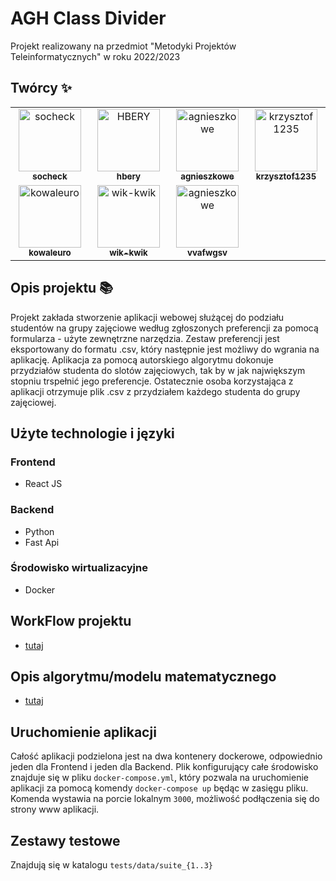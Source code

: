# AGH Class Divider

Projekt realizowany na przedmiot "Metodyki Projektów Teleinformatycznych" w roku 2022/2023

## Twórcy ✨

<table>
  <tbody>
    <tr>
        <td align="center" valign="top" width="14.28%"><a href="https://github.com/socheck"><img src="https://avatars.githubusercontent.com/u/56121251?v=4" width="100px;" alt="socheck"/><br /><sub><b>socheck</b></td>
        <td align="center" valign="top" width="14.28%"><a href="https://github.com/hbery"><img src="https://avatars.githubusercontent.com/u/44197723?v=4" width="100px;" alt="HBERY"/><br /><sub><b>hbery</b></td>
        <td align="center" valign="top" width="14.28%"><a href="https://github.com/agnieszkowe"><img src="https://avatars.githubusercontent.com/u/56120693?v=4" width="100px;" alt="agnieszkowe"/><br /><sub><b>agnieszkowe</b></td>
        <td align="center" valign="top" width="14.28%"><a href="https://github.com/krzysztofd1235"><img src="https://avatars.githubusercontent.com/u/56120661?v=4" width="100px;" alt="krzysztof1235"/><br /><sub><b>krzysztof1235</b></td>
    </tr>
        <tr>
        <td align="center" valign="top" width="14.28%"><a href="https://github.com/kowaleuro"><img src="https://avatars.githubusercontent.com/u/56120668?v=4" width="100px;" alt="kowaleuro"/><br /><sub><b>kowaleuro</b></td>
        <td align="center" valign="top" width="14.28%"><a href="https://github.com/wik-kwik"><img src="https://avatars.githubusercontent.com/u/67471556?v=4" width="100px;" alt="wik-kwik"/><br /><sub><b>wik-kwik</b></td>
        <td align="center" valign="top" width="14.28%"><a href="https://github.com/vvafwgsv"><img src="https://avatars.githubusercontent.com/u/56120588?v=4" width="100px;" alt="agnieszkowe"/><br /><sub><b>vvafwgsv</b></td>
    </tr>
  </tbody>
</table>

## Opis projektu 📚

Projekt zakłada stworzenie aplikacji webowej służącej do podziału studentów na grupy zajęciowe według zgłoszonych preferencji za pomocą formularza - użyte zewnętrzne narzędzia. Zestaw preferencji jest eksportowany do formatu .csv, który następnie jest możliwy do wgrania na aplikację. Aplikacja za pomocą autorskiego algorytmu dokonuje przydziałów studenta do slotów zajęciowych, tak by w jak największym stopniu trspełnić jego preferencje. Ostatecznie osoba korzystająca z aplikacji otrzymuje plik .csv z przydziałem każdego studenta do grupy zajęciowej.

## Użyte technologie i języki

### Frontend

- React JS

### Backend

- Python
- Fast Api

### Środowisko wirtualizacyjne

- Docker

## WorkFlow projektu

- [tutaj](_docs/WORKFLOW.md)

## Opis algorytmu/modelu matematycznego

- [tutaj](/_docs/ENGINE_MODEL.md)

## Uruchomienie aplikacji

Całość aplikacji podzielona jest na dwa kontenery dockerowe, odpowiednio jeden dla Frontend i jeden dla Backend. Plik konfigurujący całe środowisko znajduje się w pliku `docker-compose.yml`, który pozwala na uruchomienie aplikacji za pomocą komendy `docker-compose up` będąc w zasięgu pliku. Komenda wystawia na porcie lokalnym `3000`, możliwość podłączenia się do strony www aplikacji.

## Zestawy testowe

Znajdują się w katalogu `tests/data/suite_{1..3}`
